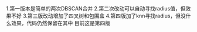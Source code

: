 
1.第一版本是简单的两次DBSCAN合并
2.第二次改动可以自动寻找radius值，但效果不好
3.第三版改动增加了四叉树和包围盒
4.第四版加了knn寻找radius，但没什么效果，代码仍然保留在其中
目前这是第四版
